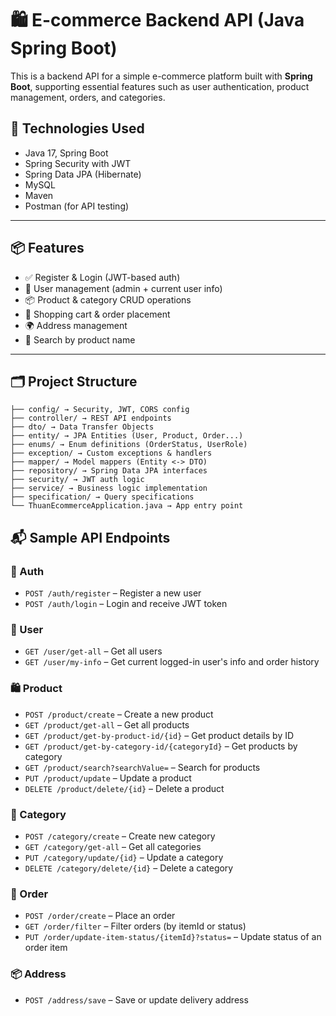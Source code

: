 # 🛍️ E-commerce Backend API (Java Spring Boot)

This is a backend API for a simple e-commerce platform built with **Spring Boot**, supporting essential features such as user authentication, product management, orders, and categories.

## 🚀 Technologies Used

- Java 17, Spring Boot
- Spring Security with JWT
- Spring Data JPA (Hibernate)
- MySQL
- Maven
- Postman (for API testing)

---

## 📦 Features

- ✅ Register & Login (JWT-based auth)
- 👤 User management (admin + current user info)
- 📦 Product & category CRUD operations
- 🛒 Shopping cart & order placement
- 🌍 Address management
- 🔎 Search by product name

---

## 🗂️ Project Structure
```
├── config/ → Security, JWT, CORS config
├── controller/ → REST API endpoints
├── dto/ → Data Transfer Objects
├── entity/ → JPA Entities (User, Product, Order...)
├── enums/ → Enum definitions (OrderStatus, UserRole)
├── exception/ → Custom exceptions & handlers
├── mapper/ → Model mappers (Entity <-> DTO)
├── repository/ → Spring Data JPA interfaces
├── security/ → JWT auth logic
├── service/ → Business logic implementation
├── specification/ → Query specifications
└── ThuanEcommerceApplication.java → App entry point
```
## 📬 Sample API Endpoints

### 🔐 Auth
- `POST /auth/register` – Register a new user
- `POST /auth/login` – Login and receive JWT token

### 👤 User
- `GET /user/get-all` – Get all users
- `GET /user/my-info` – Get current logged-in user's info and order history

### 🛍️ Product
- `POST /product/create` – Create a new product
- `GET /product/get-all` – Get all products
- `GET /product/get-by-product-id/{id}` – Get product details by ID
- `GET /product/get-by-category-id/{categoryId}` – Get products by category
- `GET /product/search?searchValue=` – Search for products
- `PUT /product/update` – Update a product
- `DELETE /product/delete/{id}` – Delete a product

### 📁 Category
- `POST /category/create` – Create new category
- `GET /category/get-all` – Get all categories
- `PUT /category/update/{id}` – Update a category
- `DELETE /category/delete/{id}` – Delete a category

### 🚚 Order
- `POST /order/create` – Place an order
- `GET /order/filter` – Filter orders (by itemId or status)
- `PUT /order/update-item-status/{itemId}?status=` – Update status of an order item

### 📦 Address
- `POST /address/save` – Save or update delivery address
